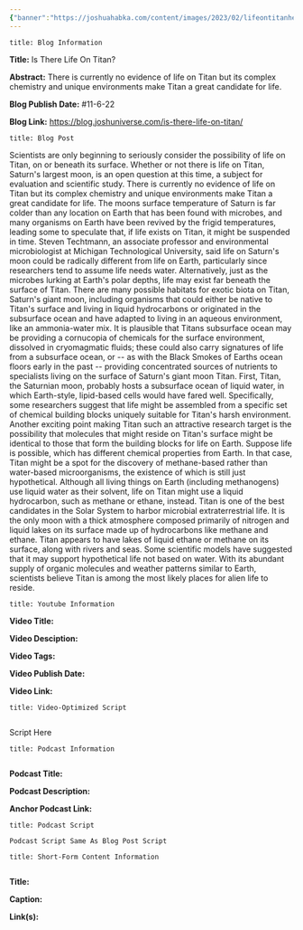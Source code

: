```yaml
---
{"banner":"https://joshuahabka.com/content/images/2023/02/lifeontitanheader--1-.webp","banner_x":0.5,"dg-publish":true,"permalink":"/blog/is-there-life-on-titan/","dgPassFrontmatter":true,"noteIcon":"","created":"","updated":""}
---
```


```ad-info
title: Blog Information
```

**Title:** Is There Life On Titan?

**Abstract:** There is currently no evidence of life on Titan but its complex chemistry and unique environments make Titan a great candidate for life.

**Blog Publish Date:** #11-6-22

**Blog Link:** https://blog.joshuniverse.com/is-there-life-on-titan/

```ad-abstract
title: Blog Post
```

Scientists are only beginning to seriously consider the possibility of life on Titan, on or beneath its surface. Whether or not there is life on Titan, Saturn's largest moon, is an open question at this time, a subject for evaluation and scientific study. There is currently no evidence of life on Titan but its complex chemistry and unique environments make Titan a great candidate for life. The moons surface temperature of Saturn is far colder than any location on Earth that has been found with microbes, and many organisms on Earth have been revived by the frigid temperatures, leading some to speculate that, if life exists on Titan, it might be suspended in time. Steven Techtmann, an associate professor and environmental microbiologist at Michigan Technological University, said life on Saturn's moon could be radically different from life on Earth, particularly since researchers tend to assume life needs water.
Alternatively, just as the microbes lurking at Earth's polar depths, life may exist far beneath the surface of Titan. There are many possible habitats for exotic biota on Titan, Saturn's giant moon, including organisms that could either be native to Titan's surface and living in liquid hydrocarbons or originated in the subsurface ocean and have adapted to living in an aqueous environment, like an ammonia-water mix. It is plausible that Titans subsurface ocean may be providing a cornucopia of chemicals for the surface environment, dissolved in cryomagmatic fluids; these could also carry signatures of life from a subsurface ocean, or -- as with the Black Smokes of Earths ocean floors early in the past -- providing concentrated sources of nutrients to specialists living on the surface of Saturn's giant moon Titan.
First, Titan, the Saturnian moon, probably hosts a subsurface ocean of liquid water, in which Earth-style, lipid-based cells would have fared well. Specifically, some researchers suggest that life might be assembled from a specific set of chemical building blocks uniquely suitable for Titan's harsh environment. Another exciting point making Titan such an attractive research target is the possibility that molecules that might reside on Titan's surface might be identical to those that form the building blocks for life on Earth.
Suppose life is possible, which has different chemical properties from Earth. In that case, Titan might be a spot for the discovery of methane-based rather than water-based microorganisms, the existence of which is still just hypothetical. Although all living things on Earth (including methanogens) use liquid water as their solvent, life on Titan might use a liquid hydrocarbon, such as methane or ethane, instead.
Titan is one of the best candidates in the Solar System to harbor microbial extraterrestrial life. It is the only moon with a thick atmosphere composed primarily of nitrogen and liquid lakes on its surface made up of hydrocarbons like methane and ethane. Titan appears to have lakes of liquid ethane or methane on its surface, along with rivers and seas. Some scientific models have suggested that it may support hypothetical life not based on water. With its abundant supply of organic molecules and weather patterns similar to Earth, scientists believe Titan is among the most likely places for alien life to reside.

```ad-info
title: Youtube Information
```

**Video Title:**

**Video Desciption:**

**Video Tags:**

**Video Publish Date:**

**Video Link:**

```ad-abstract
title: Video-Optimized Script


```

Script Here

```ad-info
title: Podcast Information


```

**Podcast Title:**

**Podcast Description:**

**Anchor Podcast Link:**

```ad-info
title: Podcast Script

Podcast Script Same As Blog Post Script

```


```ad-info
title: Short-Form Content Information


```

**Title:**

**Caption:**

**Link(s):**

